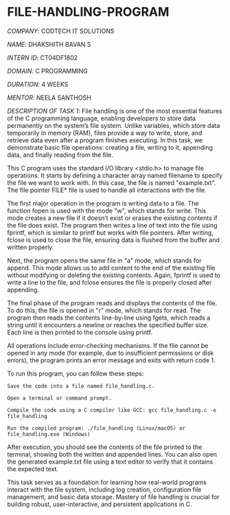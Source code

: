 # FILE-HANDLING-PROGRAM

*COMPANY*: CODTECH IT SOLUTIONS

*NAME*: DHAKSHITH BAVAN S

*INTERN ID*: CT04DF1802

*DOMAIN*: C PROGRAMMING

*DURATION*: 4 WEEKS

*MENTOR*: NEELA SANTHOSH

*DESCRIPTION OF TASK 1*: 
          File handling is one of the most essential features of the C programming language, enabling developers to store data permanently on the system’s file system. Unlike variables, which store data temporarily in memory (RAM), files provide a way to write, store, and retrieve data even after a program finishes executing. In this task, we demonstrate basic file operations: creating a file, writing to it, appending data, and finally reading from the file.

This C program uses the standard I/O library <stdio.h> to manage file operations. It starts by defining a character array named filename to specify the file we want to work with. In this case, the file is named "example.txt". The file pointer FILE* file is used to handle all interactions with the file.

The first major operation in the program is writing data to a file. The function fopen is used with the mode "w", which stands for write. This mode creates a new file if it doesn’t exist or erases the existing contents if the file does exist. The program then writes a line of text into the file using fprintf, which is similar to printf but works with file pointers. After writing, fclose is used to close the file, ensuring data is flushed from the buffer and written properly.

Next, the program opens the same file in "a" mode, which stands for append. This mode allows us to add content to the end of the existing file without modifying or deleting the existing contents. Again, fprintf is used to write a line to the file, and fclose ensures the file is properly closed after appending.

The final phase of the program reads and displays the contents of the file. To do this, the file is opened in "r" mode, which stands for read. The program then reads the contents line-by-line using fgets, which reads a string until it encounters a newline or reaches the specified buffer size. Each line is then printed to the console using printf.

All operations include error-checking mechanisms. If the file cannot be opened in any mode (for example, due to insufficient permissions or disk errors), the program prints an error message and exits with return code 1.

To run this program, you can follow these steps:

    Save the code into a file named file_handling.c.

    Open a terminal or command prompt.

    Compile the code using a C compiler like GCC: gcc file_handling.c -o file_handling

    Run the compiled program: ./file_handling (Linux/macOS) or file_handling.exe (Windows)

After execution, you should see the contents of the file printed to the terminal, showing both the written and appended lines. You can also open the generated example.txt file using a text editor to verify that it contains the expected text.

This task serves as a foundation for learning how real-world programs interact with the file system, including log creation, configuration file management, and basic data storage. Mastery of file handling is crucial for building robust, user-interactive, and persistent applications in C.

